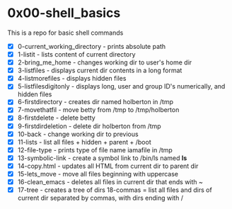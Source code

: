 # 0x00-shell_basics
This is a repo for basic shell commands
- [x] 0-current_working_directory - prints absolute path
- [x] 1-listit - lists content of current directory
- [x] 2-bring_me_home - changes working dir to user's home dir
- [x] 3-listfiles - displays current dir contents in a long format
- [x] 4-listmorefiles - displays hidden files
- [x] 5-listfilesdigitonly - displays long, user and group ID's numerically, and hidden files
- [x] 6-firstdirectory - creates dir named holberton in /tmp
- [x] 7-movethatfil - move betty from /tmp to /tmp/holberton
- [x] 8-firstdelete - delete betty
- [x] 9-firstdirdeletion - delete dir holberton from /tmp
- [x] 10-back - change working dir to previous
- [x] 11-lists - list all files + hidden + parent + /boot
- [x] 12-file-type - prints type of file name iamafile in /tmp
- [x] 13-symbolic-link - create a symbol link to /bin/ls named __ls__
- [x] 14-copy.html - updates all HTML from current dir to parent dir
- [x] 15-lets_move - move all files beginning with uppercase
- [x] 16-clean_emacs - deletes all files in current dir that ends with ~
- [x] 17-tree - creates a tree of dirs
18-commas                   = list all files and dirs of current dir separated by commas, with dirs ending with /

